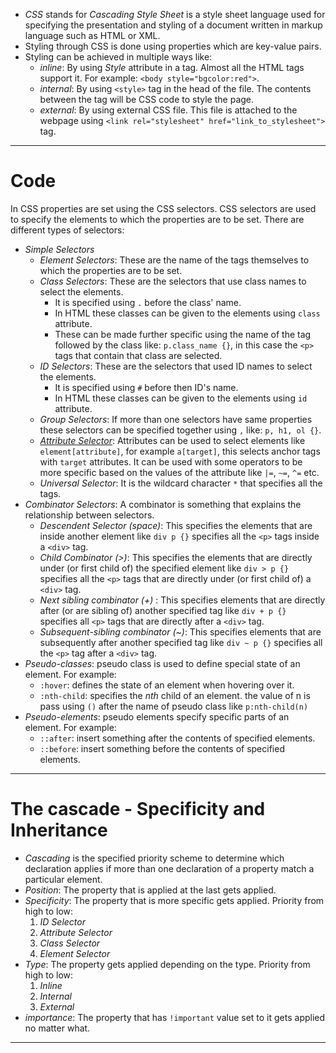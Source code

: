 - *CSS* stands for *Cascading Style Sheet* is a style sheet language used for specifying the presentation and styling of a document written in markup language such as HTML or XML.
- Styling through CSS is done using properties which are key-value pairs.
- Styling can be achieved in multiple ways like:
	- *inline*: By using *Style* attribute in a tag. Almost all the HTML tags support it. For example: `<body style="bgcolor:red">`.
	- *internal*: By using `<style>` tag in the head of the file. The contents between the tag will be CSS code to style the page.
	- *external*: By using external CSS file. This file is attached to the webpage using `<link rel="stylesheet" href="link_to_stylesheet">` tag.
---
# Code
In CSS properties are set using the CSS selectors. CSS selectors are used to specify the elements to which the properties are to be set. There are different types of selectors:
- *Simple Selectors*
	- *Element Selectors*: These are the name of the tags themselves to which the properties are to be set.
	- *Class Selectors*: These are the selectors that use class names to select the elements. 
		- It is specified using `.` before the class' name. 
		- In HTML these classes can be given to the elements using `class` attribute.
		- These can be made further specific using the name of the tag followed by the class like: `p.class_name {}`, in this case the `<p>` tags that contain that class are selected.
	- *ID Selectors*: These are the selectors that used ID names to select the elements. 
		- It is specified using `#` before then ID's name. 
		- In HTML these classes can be given to the elements using `id` attribute.
	- *Group Selectors*: If more than one selectors have same properties these selectors can be specified together using `,` like: `p, h1, ol {}`.
	- [*Attribute Selector*](https://developer.mozilla.org/en-US/docs/Web/CSS/Attribute_selectors): Attributes can be used to select elements like `element[attribute]`, for example `a[target]`, this selects anchor tags with `target` attributes. It can be used with some operators to be more specific based on the values of the attribute like `|=`, `~=`, `^=` etc.
	- *Universal Selector*: It is the wildcard character `*` that specifies all the tags.
- *Combinator Selectors*: A combinator is something that explains the relationship between selectors.
	- *Descendent Selector (space)*: This specifies the elements that are inside another element like `div p {}` specifies all the `<p>` tags inside a `<div>` tag.
	- *Child Combinator (>)*:  This specifies the elements that are directly under (or first child of) the specified element like `div > p {}` specifies all the `<p>` tags that are directly under (or first child of) a `<div>` tag.
	- *Next sibling combinator (+)* : This specifies elements that are directly after (or are sibling of) another specified tag like `div + p {}` specifies all `<p>` tags that are directly after a `<div>` tag.
	- *Subsequent-sibling combinator (~)*: This specifies elements that are subsequently after another specified tag like `div ~ p {}` specifies all the `<p>` tag after a `<div>` tag.
- *Pseudo-classes*: pseudo class is used to define special state of an element. For example:
	- `:hover`: defines the state of an element when hovering over it.
	- `:nth-child`: specifies the *nth* child of an element. the value of n is pass using `()` after the name of pseudo class like `p:nth-child(n)`
- *Pseudo-elements*: pseudo elements specify specific parts of an element. For example:
	- `::after`: insert something after the contents of specified elements.
	- `::before`: insert something before the contents of specified elements.
---
# The cascade - Specificity and Inheritance
- *Cascading* is the specified priority scheme to determine which declaration applies if more than one declaration of a property match a particular element.
- *Position*: The property that is applied at the last gets applied.
- *Specificity*: The property that is more specific gets applied. Priority from high to low: 
	1) *ID Selector*
	2) *Attribute Selector*
	3) *Class Selector*
	4) *Element Selector*
- *Type*: The property gets applied depending on the type. Priority from high to low:
	1) *Inline*
	2) *Internal*
	3) *External*
- *importance*: The property that has `!important` value set to it gets applied no matter what.
---

